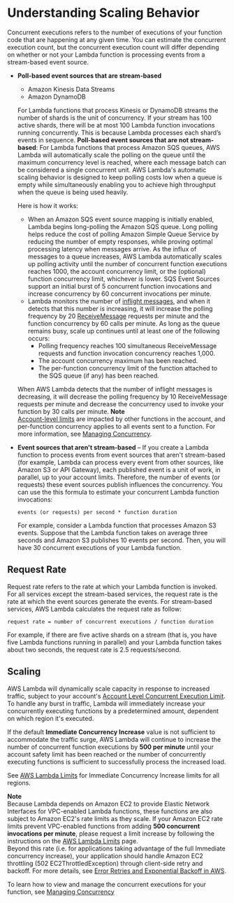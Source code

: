 # Understanding Scaling Behavior<a name="scaling"></a>

Concurrent executions refers to the number of executions of your function code that are happening at any given time\. You can estimate the concurrent execution count, but the concurrent execution count will differ depending on whether or not your Lambda function is processing events from a stream\-based event source\. 
+ **Poll\-based event sources that are stream\-based**
  + Amazon Kinesis Data Streams
  + Amazon DynamoDB

  For Lambda functions that process Kinesis or DynamoDB streams the number of shards is the unit of concurrency\. If your stream has 100 active shards, there will be at most 100 Lambda function invocations running concurrently\. This is because Lambda processes each shard’s events in sequence\. **Poll\-based event sources that are not stream\-based**: For Lambda functions that process Amazon SQS queues, AWS Lambda will automatically scale the polling on the queue until the maximum concurrency level is reached, where each message batch can be considered a single concurrent unit\. AWS Lambda's automatic scaling behavior is designed to keep polling costs low when a queue is empty while simultaneously enabling you to achieve high throughput when the queue is being used heavily\. 

  Here is how it works:
  + When an Amazon SQS event source mapping is initially enabled, Lambda begins long\-polling the Amazon SQS queue\. Long polling helps reduce the cost of polling Amazon Simple Queue Service by reducing the number of empty responses, while proving optimal processing latency when messages arrive\. As the influx of messages to a queue increases, AWS Lambda automatically scales up polling activity until the number of concurrent function executions reaches 1000, the account concurrency limit, or the \(optional\) function concurrency limit, whichever is lower\. SQS Event Sources support an initial burst of 5 concurrent function invocations and increase concurrency by 60 concurrent invocations per minute\.
  + Lambda monitors the number of [inflight messages](https://docs.aws.amazon.com/AWSSimpleQueueService/latest/SQSDeveloperGuide/sqs-visibility-timeout.html#inflight-messages), and when it detects that this number is increasing, it will increase the polling frequency by 20 [ReceiveMessage](https://docs.aws.amazon.com/AWSSimpleQueueService/latest/APIReference/API_ReceiveMessage.html) requests per minute and the function concurrency by 60 calls per minute\. As long as the queue remains busy, scale up continues until at least one of the following occurs:
    + Polling frequency reaches 100 simultaneous ReceiveMessage requests and function invocation concurrency reaches 1,000\.
    + The account concurrency maximum has been reached\.
    + The per\-function concurrency limit of the function attached to the SQS queue \(if any\) has been reached\.

  When AWS Lambda detects that the number of inflight messages is decreasing, it will decrease the polling frequency by 10 ReceiveMessage requests per minute and decrease the concurrency used to invoke your function by 30 calls per minute\. 
**Note**  
[Account\-level limits](http://docs.aws.amazon.com/lambda/latest/dg/limits.html) are impacted by other functions in the account, and per\-function concurrency applies to all events sent to a function\. For more information, see [Managing Concurrency](concurrent-executions.md)\.
+ **Event sources that aren't stream\-based** – If you create a Lambda function to process events from event sources that aren't stream\-based \(for example, Lambda can process every event from other sources, like Amazon S3 or API Gateway\), each published event is a unit of work, in parallel, up to your account limits\. Therefore, the number of events \(or requests\) these event sources publish influences the concurrency\. You can use the this formula to estimate your concurrent Lambda function invocations:

  ```
  events (or requests) per second * function duration
  ```

  For example, consider a Lambda function that processes Amazon S3 events\. Suppose that the Lambda function takes on average three seconds and Amazon S3 publishes 10 events per second\. Then, you will have 30 concurrent executions of your Lambda function\.

## Request Rate<a name="concurrent-executions-request-rate"></a>

Request rate refers to the rate at which your Lambda function is invoked\. For all services except the stream\-based services, the request rate is the rate at which the event sources generate the events\. For stream\-based services, AWS Lambda calculates the request rate as follow:

```
request rate = number of concurrent executions / function duration
```

For example, if there are five active shards on a stream \(that is, you have five Lambda functions running in parallel\) and your Lambda function takes about two seconds, the request rate is 2\.5 requests/second\.

## Scaling<a name="scaling-behavior"></a>

AWS Lambda will dynamically scale capacity in response to increased traffic, subject to your account's [Account Level Concurrent Execution Limit](concurrent-executions.md#concurrent-execution-safety-limit)\. To handle any burst in traffic, Lambda will immediately increase your concurrently executing functions by a predetermined amount, dependent on which region it's executed\.

 If the default **Immediate Concurrency Increase** value is not sufficient to accommodate the traffic surge, AWS Lambda will continue to increase the number of concurrent function executions by **500 per minute** until your account safety limit has been reached or the number of concurrently executing functions is sufficient to successfully process the increased load\. 

See [AWS Lambda Limits](limits.md) for Immediate Concurrency Increase limits for all regions\.

**Note**  
Because Lambda depends on Amazon EC2 to provide Elastic Network Interfaces for VPC\-enabled Lambda functions, these functions are also subject to Amazon EC2's rate limits as they scale\. If your Amazon EC2 rate limits prevent VPC\-enabled functions from adding **500 concurrent invocations per minute**, please request a limit increase by following the instructions on the [AWS Lambda Limits](limits.md) page\.  
Beyond this rate \(i\.e\. for applications taking advantage of the full Immediate concurrency increase\), your application should handle Amazon EC2 throttling \(502 EC2ThrottledException\) through client\-side retry and backoff\. For more details, see [Error Retries and Exponential Backoff in AWS](http://docs.aws.amazon.com/general/latest/gr/api-retries.html)\.

To learn how to view and manage the concurrent executions for your function, see [Managing Concurrency](concurrent-executions.md)